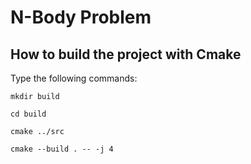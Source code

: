 # N-Body Problem 

## How to build the project with Cmake

Type the following commands:

`mkdir build`

`cd build`

`cmake ../src`

`cmake --build . -- -j 4`
